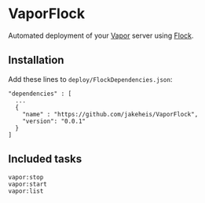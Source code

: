 # VaporFlock

Automated deployment of your [Vapor](https://github.com/vapor/vapor) server using [Flock](https://github.com/jakeheis/Flock).

## Installation
Add these lines to `deploy/FlockDependencies.json`:
```
"dependencies" : [
  ...
  {
    "name" : "https://github.com/jakeheis/VaporFlock",
    "version": "0.0.1"
  }
]
```

## Included tasks
```
vapor:stop
vapor:start
vapor:list
```
